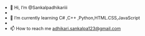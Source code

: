 - 👋 Hi, I’m @Sankalpadhikariii
- 
- 🌱 I’m currently learning C# ,C++ ,Python,HTML.CSS,JavaScript
- 
- 📫 How to reach me adhikari.sankalpa123@gmail.com 

<!---
Sankalpadhikariii/Sankalpadhikariii is a ✨ special ✨ repository because its `README.md` (this file) appears on your GitHub profile.
You can click the Preview link to take a look at your changes.
--->

